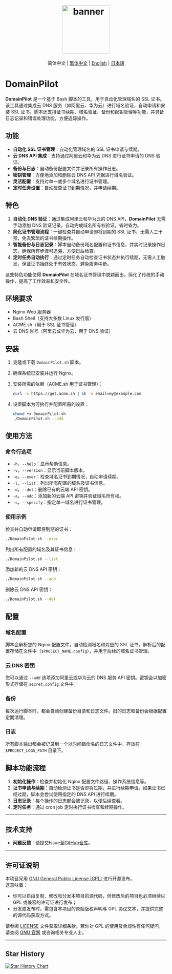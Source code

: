 
<h1 align="center">
  <a href="https://github.com/WillemCode">
    <img src="https://avatars.githubusercontent.com/u/203067186?v=4" width="150" height="150" alt="banner" /><br>
  </a>
</h1>
  <p align="center">简体中文 | <a href="./docs/README.tc.md">繁体中文</a> | <a href="./docs/README.en.md">English</a> | <a href="./docs/README.ja.md">日本語</a><br></p>

# DomainPilot

**DomainPilot** 是一个基于 Bash 脚本的工具，用于自动化管理域名的 SSL 证书。该工具通过集成云 DNS 服务（如阿里云、华为云）进行域名验证，自动申请和安装 SSL 证书。脚本还支持证书续期、域名验证、备份和密钥管理等功能，并具备日志记录和错误处理功能，方便追踪操作。

## 功能

- **自动化 SSL 证书管理**：自动化管理域名的 SSL 证书申请与续期。
- **云 DNS API 集成**：支持通过阿里云和华为云 DNS 进行证书申请的 DNS 验证。
- **备份与日志**：自动备份配置文件并记录所有操作日志。
- **密钥管理**：方便地添加和删除云 DNS API 凭据进行域名验证。
- **灵活配置**：支持对单一或多个域名进行证书管理。
- **定时任务设置**：自动检查证书到期情况，并申请续期。

## 特色

1. **自动化 DNS 验证**：通过集成阿里云和华为云的 DNS API，**DomainPilot** 无需手动添加 DNS 验证记录，自动完成域名所有权验证，省时省力。
2. **简化证书管理流程**：一键检查并自动申请即将到期的 SSL 证书，无需人工干预，免去繁琐的证书续期操作。
3. **智能备份与日志记录**：脚本自动备份域名配置和证书信息，并实时记录操作日志，确保所有步骤可追溯，方便日后检查。
4. **定时任务自动执行**：通过定时任务自动检查证书状态并执行续期，无需人工触发，保证证书始终处于有效状态，避免服务中断。

这些特色功能使得 **DomainPilot** 在域名证书管理中脱颖而出，简化了传统的手动操作，提高了工作效率和安全性。

## 环境要求

- Nginx Web 服务器
- Bash Shell（支持大多数 Linux 发行版）
- ACME.sh（用于 SSL 证书管理）
- 云 DNS 账号（阿里云或华为云，用于 DNS 验证）

## 安装

1. 克隆或下载 `DomainPilot.sh` 脚本。
2. 确保系统已安装并运行 Nginx。
3. 安装所需的依赖（ACME.sh 用于证书管理）：
   
   ```bash
   curl -s https://get.acme.sh | sh -s email=my@example.com
   ```

4. 设置脚本为可执行并配置所需的设置：

   ```bash
   chmod +x DomainPilot.sh
   ./DomainPilot.sh --add
   ```

## 使用方法

### 命令行选项

- `-h`，`--help`：显示帮助信息。
- `-v`，`--version`：显示当前脚本版本。
- `-e`，`--exec`：检查域名证书到期情况，自动申请续期。
- `-l`，`--list`：列出所有配置的域名及证书信息。
- `-d`，`--del`：删除已有的云端 API 密钥。
- `-a`，`--add`：添加新的云端 API 密钥并验证域名所有权。
- `-s`，`--specify`：指定单一域名进行证书管理。

### 使用示例

检查并自动申请即将到期的证书：

```bash
./DomainPilot.sh --exec
```

列出所有配置的域名及其证书信息：

```bash
./DomainPilot.sh --list
```

添加新的云 DNS API 密钥：

```bash
./DomainPilot.sh --add
```

删除云 DNS API 密钥：

```bash
./DomainPilot.sh --del
```

## 配置

### 域名配置

脚本会解析您的 Nginx 配置文件，自动检测域名和对应的 SSL 证书。解析后的配置存储在文件中（`$PROJECT_NAME.config`），并用于后续的域名证书管理。

### 云 DNS 密钥

您可以通过 `--add` 选项添加阿里云或华为云的 DNS 服务 API 密钥。密钥会以加密形式存储在 `secret.config` 文件中。

### 备份

每次运行脚本时，都会自动创建备份目录和日志文件。旧的日志和备份会根据配置定期清理。

### 日志

所有脚本输出都会被记录到一个以时间戳命名的日志文件中，存放在 `$PROJECT_LOGS_PATH` 目录下。

## 脚本功能流程

1. **初始化操作**：检查并初始化 Nginx 配置文件路径、操作系统信息等。
2. **证书申请与续期**：自动检测证书是否即将过期，并进行续期申请。如果证书已经过期，脚本会尝试使用指定的 DNS API 进行续期。
3. **日志记录**：每个操作的日志都会被记录，以便后续查看。
4. **定时任务**：通过 cron job 定时执行证书检查和续期操作。

---

## 技术支持

- **问题反馈**：请提交Issue至[GitHub仓库](https://github.com/WillemCode/DomainPilot/issues)。

---

## 许可证说明

本项目采用 [GNU General Public License (GPL)](./LICENSE) 进行开源发布。  
这意味着：

- 你可以自由复制、修改和分发本项目的源代码，但修改后的项目也必须继续以 GPL 或兼容的许可证进行发布；
- 分发或发布时，需包含本项目的原始版权声明与 GPL 协议文本，并提供完整的源代码获取方式。

请参阅 [LICENSE](./LICENSE) 文件获取详细条款。若你对 GPL 的使用及合规性有任何疑问，请查阅 [GNU 官网](https://www.gnu.org/licenses/) 或咨询相关专业人士。

---

## Star History

[![Star History Chart](https://api.star-history.com/svg?repos=WillemCode/DomainPilot&type=Date)](https://www.star-history.com/#WillemCode/DomainPilot&Date)
